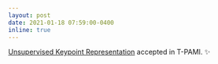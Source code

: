 ```yaml
---
layout: post
date: 2021-01-18 07:59:00-0400
inline: true
---
```


[Unsupervised Keypoint Representation](/publications/#dundar2021pami) accepted in T-PAMI. :sparkles:
